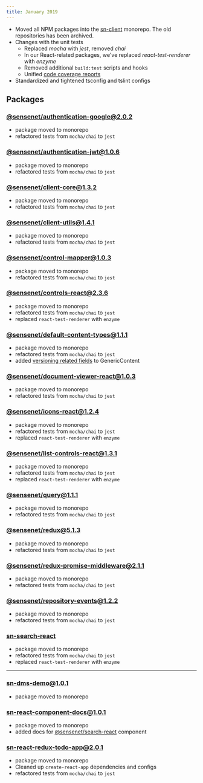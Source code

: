 ```yaml
---
title: January 2019
---
```


- Moved all NPM packages into the [sn-client](https://github.com/SenseNet/sn-client) monorepo. The old repositories has been archived.
- Changes with the unit tests
  - Replaced _mocha_ with _jest_, removed _chai_
  - In our React-related packages, we've replaced _react-test-renderer_ with _enzyme_
  - Removed additional `build:test` scripts and hooks
  - Unified [code coverage reports](https://codecov.io/gh/SenseNet/sn-client)
- Standardized and tightened tsconfig and tslint configs

## Packages

### [@sensenet/authentication-google@2.0.2](https://github.com/SenseNet/sn-client/releases/tag/%40sensenet%2Fauthentication-google%402.0.2)

- package moved to monorepo
- refactored tests from `mocha/chai` to `jest`

### [@sensenet/authentication-jwt@1.0.6](https://github.com/SenseNet/sn-client/releases/tag/%40sensenet%2Fauthentication-jwt%401.0.6)

- package moved to monorepo
- refactored tests from `mocha/chai` to `jest`


### [@sensenet/client-core@1.3.2](https://github.com/SenseNet/sn-client/releases/tag/%40sensenet%2Fclient-core%401.3.2)

- package moved to monorepo
- refactored tests from `mocha/chai` to `jest`

### [@sensenet/client-utils@1.4.1](https://github.com/SenseNet/sn-client/releases/tag/%40sensenet%2Fclient-utils%401.4.1)

- package moved to monorepo
- refactored tests from `mocha/chai` to `jest`

### [@sensenet/control-mapper@1.0.3](https://github.com/SenseNet/sn-client/releases/tag/%40sensenet%2Fcontrol-mapper%401.0.3)

- package moved to monorepo
- refactored tests from `mocha/chai` to `jest`

### [@sensenet/controls-react@2.3.6](https://github.com/SenseNet/sn-client/releases/tag/%40sensenet%2Fcontrols-react%402.3.6)

- package moved to monorepo
- refactored tests from `mocha/chai` to `jest`
- replaced `react-test-renderer` with `enzyme`

### [@sensenet/default-content-types@1.1.1](https://github.com/SenseNet/sn-client/releases/tag/%40sensenet%2Fdefault-content-types%401.1.1)

- package moved to monorepo
- refactored tests from `mocha/chai` to `jest`
- added [versioning related fields](https://github.com/SenseNet/sn-client/issues/30) to GenericContent

### [@sensenet/document-viewer-react@1.0.3](https://github.com/SenseNet/sn-client/releases/tag/%40sensenet%2Fdocument-viewer-react%401.0.3)
- package moved to monorepo
- refactored tests from `mocha/chai` to `jest`

### [@sensenet/icons-react@1.2.4](https://github.com/SenseNet/sn-client/releases/tag/%40sensenet%2Ficons-react%401.2.4)

- package moved to monorepo
- refactored tests from `mocha/chai` to `jest`
- replaced `react-test-renderer` with `enzyme`

### [@sensenet/list-controls-react@1.3.1](https://github.com/SenseNet/sn-client/releases/tag/%40sensenet%2Flist-controls-react%401.3.1)

- package moved to monorepo
- refactored tests from `mocha/chai` to `jest`
- replaced `react-test-renderer` with `enzyme`

### [@sensenet/query@1.1.1](https://github.com/SenseNet/sn-client/releases/tag/%40sensenet%2Fquery%401.1.1)

- package moved to monorepo
- refactored tests from `mocha/chai` to `jest`

### [@sensenet/redux@5.1.3](https://github.com/SenseNet/sn-client/releases/tag/%40sensenet%2Fredux%405.1.3)

- package moved to monorepo
- refactored tests from `mocha/chai` to `jest`

### [@sensenet/redux-promise-middleware@2.1.1](https://github.com/SenseNet/sn-client/releases/tag/%40sensenet%2Fredux-promise-middleware%402.1.1)

- package moved to monorepo
- refactored tests from `mocha/chai` to `jest`

### [@sensenet/repository-events@1.2.2](https://github.com/SenseNet/sn-client/releases/tag/%40sensenet%2Frepository-events%401.2.2)

- package moved to monorepo
- refactored tests from `mocha/chai` to `jest`

### [sn-search-react](https://github.com/SenseNet/sn-client/releases/tag/%40sensenet%2Fsearch-react%401.1.2)

- package moved to monorepo
- refactored tests from `mocha/chai` to `jest`
- replaced `react-test-renderer` with `enzyme`

---

### [sn-dms-demo@1.0.1](https://github.com/SenseNet/sn-client/releases/tag/sn-dms-demo%401.0.1)

- package moved to monorepo

### [sn-react-component-docs@1.0.1](https://github.com/SenseNet/sn-client/releases/tag/sn-react-component-docs%401.0.1)

- package moved to monorepo
- added docs for [@sensenet/search-react](https://www.npmjs.com/package/@sensenet/search-react) component

### [sn-react-redux-todo-app@2.0.1](https://github.com/SenseNet/sn-client/releases/tag/sn-react-redux-todo-app%402.0.1)

- package moved to monorepo
- Cleaned up `create-react-app` dependencies and configs
- refactored tests from `mocha/chai` to `jest`
